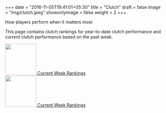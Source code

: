 +++
date = "2016-11-05T19:41:01+05:30"
title = "Clutch"
draft = false
image = "img/clutch.jpeg"
showonlyimage = false
weight = 2
+++

How players perform when it matters most

<!--more-->

This page contains clutch rankings for year-to-date clutch performance and _current_ clutch performance based on the past week.

<div class="container-fluid">
<div class="row">
<!--<div class="col-xs-6 col-sm-3">-->
<!--<a href="/clutch_atp_table/">-->
<!--<img src="/img/200px-ATP_World_Tour.png" width="100px">-->
<!--Year-to-date Rankings-->
<!--</a>-->
<!--</div>-->
<!--<div class="col-xs-6 col-sm-3">-->
<!--<a href="{/clutch_wta_table/">-->
<!--<img src="/img/wta.jpg" width="100px">-->
<!--Year-to-date Rankings-->
<!--</a>-->
<!--</div>-->
<div class="col-xs-6 col-sm-3">
<a href="/clutch_atp_week_table/">
<img src="/img/atp-box.jpeg" width="100px">
Current Week Rankings
</a>
</div>
<div class="col-xs-6 col-sm-3">
<a href="/clutch_wta_week_table/">
<img src="/img/wta-box.jpeg" width="100px">
Current Week Rankings
</a>
</div>
</div>
</div>
